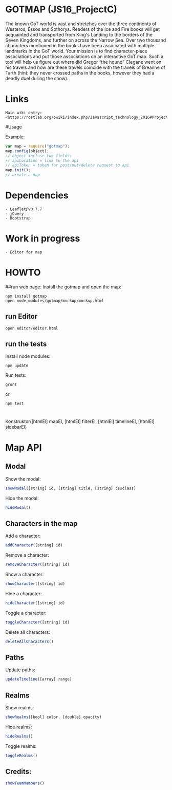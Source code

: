 # GOTMAP (JS16_ProjectC)
The known GoT world is vast and stretches over the three continents of Westeros, Essos and Sothorys. Readers of the Ice and Fire books will get acquainted and transported from King's Landing to the borders of the Seven Kingdoms, and further on across the Narrow Sea. Over two thousand characters mentioned in the books have been associated with multiple landmarks in the GoT world. Your mission is to find character-place associations and put those associations on an interactive GoT map. Such a tool will help us figure out where did Gregor “the hound” Clegane went on his travels and how are these travels coincide with the travels of Breanne of Tarth (hint: they never crossed paths in the books, however they had a deadly duel during the show).
# Links
    Main wiki entry: <https://rostlab.org/owiki/index.php/Javascript_technology_2016#Project_C>    
#Usage

Example:
```javascript
var map = require("gotmap");
map.config(object);
// object incluse two fields:
// apiLocation = link to the api
// apiToken = token for post/put/delete request to api
map.init();
// create a map
```

Dependencies
============
    - Leaflet@v0.7.7
    - jQuery
    - Bootstrap

# Work in progress

    - Editor for map

# HOWTO
##run web page:
Install the gotmap and open the map:

```shell
npm install gotmap
open node_modules/gotmap/mockup/mockup.html
```

## run Editor
```shell
open editor/editor.html
```

## run the tests
Install node modules:
```shell
npm update
```
Run tests:
```shell
grunt
```
or
```shell
npm test
```

#
Konstruktor([htmlEl] mapEl, [htmlEl] filterEl, [htmlEl] timelineEl, [htmlEl] sidebarEl)
# Map API

## Modal
Show the modal:
```javascript
showModal([string] id, [string] title, [string] cssclass)
```
Hide the modal:
```javascript
hideModal()
```
## Characters in the map
Add a character:
```javascript
addCharacter([string] id)
```
Remove a character:
```javascript
removeCharacter([string] id)
```
Show a character:
```javascript
showCharacter([string] id)
```
Hide a character:
```javascript
hideCharacter([string] id)
```
Toggle a character:
```javascript
toggleCharacter([string] id)
```
Delete all characters:
```javascript
deleteAllCharacters()
```

## Paths
Update paths:
```javascript
updateTimeline([array] range)
```
## Realms
Show realms:
```javascript
showRealms([bool] color, [double] opacity)
```
Hide realms:
```javascript
hideRealms()
```
Toggle realms:
```javascript
toggleRealms()
```
## Credits:
```javascript
showTeamMembers()
```